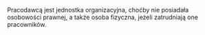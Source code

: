 Pracodawcą jest jednostka organizacyjna, choćby nie posiadała osobowości prawnej, a także osoba fizyczna, jeżeli zatrudniają one pracowników.

